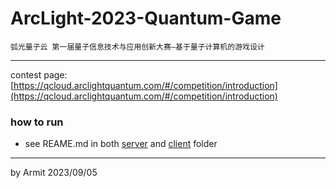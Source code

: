 # ArcLight-2023-Quantum-Game

    弧光量子云 第一届量子信息技术与应用创新大赛—基于量子计算机的游戏设计

----

contest page: [https://qcloud.arclightquantum.com/#/competition/introduction](https://qcloud.arclightquantum.com/#/competition/introduction)


### how to run

- see REAME.md in both [server](server/README.md) and [client](cleint/README.md) folder

----
by Armit
2023/09/05
